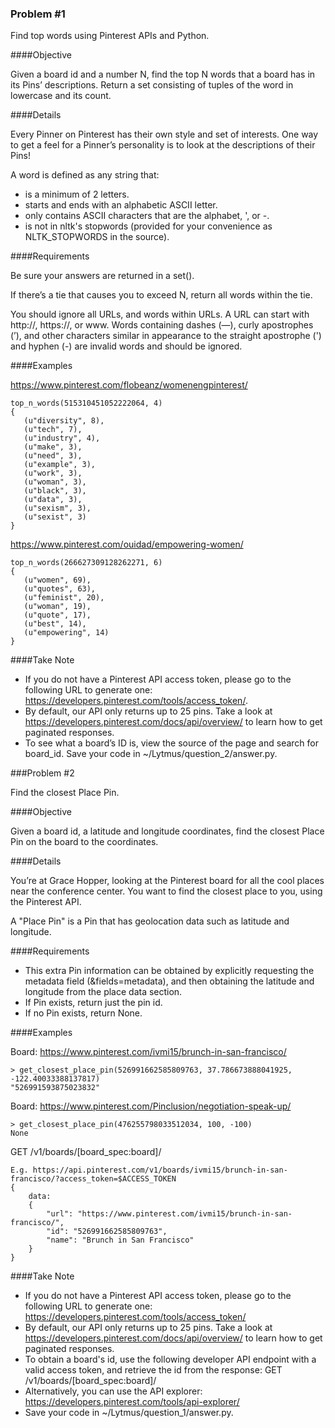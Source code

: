 ### Problem #1

Find top words using Pinterest APIs and Python.

####Objective

Given a board id and a number N, find the top N words that a board has in its Pins’ descriptions. Return a set consisting of tuples of the word in lowercase and its count.

####Details

Every Pinner on Pinterest has their own style and set of interests. One way to get a feel for a Pinner’s personality is to look at the descriptions of their Pins!

A word is defined as any string that:

- is a minimum of 2 letters.
- starts and ends with an alphabetic ASCII letter.
- only contains ASCII characters that are the alphabet, ', or -.
- is not in nltk's stopwords (provided for your convenience as NLTK_STOPWORDS in the source).

####Requirements

Be sure your answers are returned in a set().

If there’s a tie that causes you to exceed N, return all words within the tie.

You should ignore all URLs, and words within URLs. A URL can start with http://, https://, or www.
Words containing dashes (—), curly apostrophes (’), and other characters similar in appearance to the straight apostrophe (') and hyphen (-) are invalid words and should be ignored.

####Examples

https://www.pinterest.com/flobeanz/womenengpinterest/

```
top_n_words(515310451052222064, 4)
{
   (u"diversity", 8),
   (u"tech", 7),
   (u"industry", 4),
   (u"make", 3),
   (u"need", 3),
   (u"example", 3),
   (u"work", 3),
   (u"woman", 3),
   (u"black", 3),
   (u"data", 3),
   (u"sexism", 3),
   (u"sexist", 3)
}
```

https://www.pinterest.com/ouidad/empowering-women/

```
top_n_words(266627309128262271, 6)
{
   (u"women", 69),
   (u"quotes", 63),
   (u"feminist", 20),
   (u"woman", 19),
   (u"quote", 17),
   (u"best", 14),
   (u"empowering", 14)
}
```

####Take Note

- If you do not have a Pinterest API access token, please go to the following URL to generate one: https://developers.pinterest.com/tools/access_token/.
- By default, our API only returns up to 25 pins. Take a look at https://developers.pinterest.com/docs/api/overview/ to learn how to get paginated responses.
- To see what a board’s ID is, view the source of the page and search for board_id.
Save your code in ~/Lytmus/question_2/answer.py.

###Problem #2

Find the closest Place Pin.

####Objective

Given a board id, a latitude and longitude coordinates, find the closest Place Pin on the board to the coordinates.

####Details

You’re at Grace Hopper, looking at the Pinterest board for all the cool places near the conference center. You want to find the closest place to you, using the Pinterest API.

A "Place Pin" is a Pin that has geolocation data such as latitude and longitude.

####Requirements

- This extra Pin information can be obtained by explicitly requesting the metadata field (&fields=metadata), and then obtaining the latitude and longitude from the place data section.
- If Pin exists, return just the pin id.
- If no Pin exists, return None.

####Examples

Board: https://www.pinterest.com/ivmi15/brunch-in-san-francisco/

```
> get_closest_place_pin(526991662585809763, 37.786673888041925, -122.40033388137817)
"526991593875023832"
```

Board: https://www.pinterest.com/Pinclusion/negotiation-speak-up/

```
> get_closest_place_pin(476255798033512034, 100, -100)
None
```

GET /v1/boards/[board_spec:board]/

```
E.g. https://api.pinterest.com/v1/boards/ivmi15/brunch-in-san-francisco/?access_token=$ACCESS_TOKEN
{
    data:
    {
        "url": "https://www.pinterest.com/ivmi15/brunch-in-san-francisco/",
        "id": "526991662585809763",
        "name": "Brunch in San Francisco"
    }
}
```

####Take Note

- If you do not have a Pinterest API access token, please go to the following URL to generate one: https://developers.pinterest.com/tools/access_token/
- By default, our API only returns up to 25 pins. Take a look at https://developers.pinterest.com/docs/api/overview/ to learn how to get paginated responses.
- To obtain a board's id, use the following developer API endpoint with a valid access token, and retrieve the id from the response: GET /v1/boards/[board_spec:board]/
- Alternatively, you can use the API explorer: https://developers.pinterest.com/tools/api-explorer/
- Save your code in ~/Lytmus/question_1/answer.py.